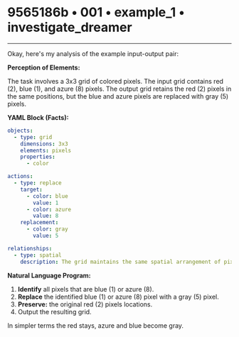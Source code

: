 # 9565186b • 001 • example_1 • investigate_dreamer

---
Okay, here's my analysis of the example input-output pair:

**Perception of Elements:**

The task involves a 3x3 grid of colored pixels. The input grid contains red (2), blue (1), and azure (8) pixels. The output grid retains the red (2) pixels in the same positions, but the blue and azure pixels are replaced with gray (5) pixels.

**YAML Block (Facts):**



```yaml
objects:
  - type: grid
    dimensions: 3x3
    elements: pixels
    properties:
      - color

actions:
  - type: replace
    target:
      - color: blue
        value: 1
      - color: azure
        value: 8
    replacement:
      - color: gray
        value: 5

relationships:
  - type: spatial
    description: The grid maintains the same spatial arrangement of pixels. Only the colors of specific pixels change.
```



**Natural Language Program:**

1.  **Identify** all pixels that are blue (1) or azure (8).
2.  **Replace** the identified blue (1) or azure (8) pixel with a gray (5) pixel.
3.  **Preserve:** the original red (2) pixels locations.
4. Output the resulting grid.

In simpler terms the red stays, azure and blue become gray.

